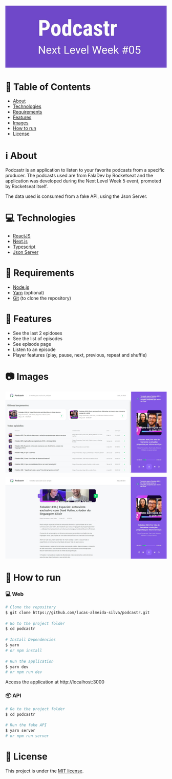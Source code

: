 <p align="center">
   <img src=".github/logo-podcastr.jpg" alt="Podcastr" />
</p>

# :page_with_curl: Table of Contents

* [About](#information_source-about)
* [Technologies](#computer-technologies)
* [Requirements](#page_with_curl-requirements)
* [Features](#rocket-features)
* [Images](#camera-images)
* [How to run](#seedling-how-to-run)
* [License](#pencil-license)

# :information_source: About

Podcastr is an application to listen to your favorite podcasts from a specific producer. 
The podcasts used are from FalaDev by Rocketseat and the application was developed 
during the Next Level Week 5 event, promoted by Rocketseat itself.

The data used is consumed from a fake API, using the Json Server.

# :computer: Technologies

- [ReactJS](https://pt-br.reactjs.org/)
- [Next.js](https://nextjs.org/)
- [Typescript](https://www.typescriptlang.org/)
- [Json Server](https://github.com/typicode/json-server)

# :page_with_curl: Requirements

- [Node.js](https://nodejs.org/)
- [Yarn](https://yarnpkg.com/) (optional)
- [Git](https://git-scm.com/) (to clone the repository)

# :rocket: Features

- See the last 2 epidoses
- See the list of episodes
- See episode page
- Listen to an episode
- Player features (play, pause, next, previous, repeat and shuffle)

# :camera: Images

<p float="left" align="center">
  <img src=".github/podcastr-homepage.jpg" alt="Podcastr - Home" />
  <img src=".github/podcastr-episode.jpg" alt="Podcastr - Episode" style="margin-top: 10px" />
</p>

# :seedling: How to run

### :computer: Web

```bash
# Clone the repository
$ git clone https://github.com/lucas-almeida-silva/podcastr.git

# Go to the project folder
$ cd podcastr

# Install Dependencies
$ yarn
# or npm install

# Run the application
$ yarn dev
# or npm run dev
```
Access the application at http://localhost:3000

### 📦 API

```bash
# Go to the project folder
$ cd podcastr

# Run the fake API
$ yarn server
# or npm run server
```
# :pencil: License

This project is under the [MIT license](LICENSE).

